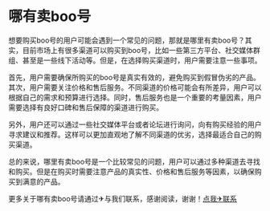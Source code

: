 # 哪有卖boo号

想要购买boo号的用户可能会遇到一个常见的问题，那就是哪里有卖boo号？其实，目前市场上有很多渠道可以购买到boo号，比如一些第三方平台、社交媒体群组、甚至是一些线下活动等。但是，在选择购买渠道时，用户需要注意一些事项。

首先，用户需要确保所购买的boo号是真实有效的，避免购买到假冒伪劣的产品。其次，用户需要关注价格和售后服务。不同渠道的价格可能会有所差异，用户可以根据自己的需求和预算进行选择。同时，售后服务也是一个重要的考量因素，用户需要选择有良好口碑和售后保障的渠道进行购买。

另外，用户还可以通过一些社交媒体平台或者论坛进行询问，向有购买经验的用户寻求建议和推荐。这样可以更加直观地了解不同渠道的优劣，选择最适合自己的购买渠道。

总的来说，哪里有卖boo号是一个比较常见的问题，用户可以通过多种渠道去寻找和购买。但是在购买时需要注意产品的真实性、价格和售后服务等因素，以确保购买到满意的产品。

更多关于哪有卖boo号请通过✈与我们联系，感谢阅读，谢谢！[点我✈联系](https://b.k02.cc)